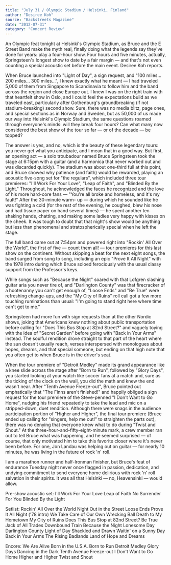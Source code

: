 ```yaml
---
title: "July 31 / Olympic Stadium / Helsinki, Finland"
author: "Desiree Koh"
source: "Backstreets Magazine"
date: "2012-07-31"
category: "Concert Review"
---
```


An Olympic feat tonight at Helsinki's Olympic Stadium, as Bruce and the E Street Band make the myth real, finally doing what the legends say they've done for years: play a four-hour show. Four hours and five minutes, actually, Springsteen's longest show to date by a fair margin — and that's not even counting a special acoustic set before the main event. Desiree Koh reports.

When Bruce launched into "Light of Day", a sign request, and "100 miles... 200 miles... 300 miles...", I knew exactly what he meant — I had traveled 5,000 of them from Singapore to Scandinavia to follow him and the band across the region and close Europe out. I knew I was on the right train with that heartfelt show in Oslo, and I could feel the expectations build as we traveled east, particularly after Gothenburg's groundbreaking (if not stadium-breaking) second show. Sure, there was no media blitz, page ones, and special sections as in Norway and Sweden, but as 50,000 of us made our way into Helsinki's Olympic Stadium, the same questions roamed through everyone's minds: will they break four hours? Can what many now considered the best show of the tour so far — or of the decade — be topped?

The answer is yes, and no, which is the beauty of these legendary tours: you never get what you anticipate, and I mean that in a good way. But first, an opening act — a solo troubadour named Bruce Springsteen took the stage at 6:15pm with a guitar (and a harmonica that never worked out and was discarded quickly). The stadium was about one-third full at this point, and Bruce showed why patience (and faith) would be rewarded, playing an acoustic five-song set for "the regulars", which included three tour premieres: "I'll Work For Your Love", "Leap of Faith", and "Blinded By the Light." Throughout, he acknowledged the faces he recognized and the love of his more hard-core fans — "You're all broke and homeless, and it's my fault!" After the 30-minute warm- up — during which he sounded like he was fighting a cold (for the rest of the evening, he coughed, blew his nose and had tissue paper on hand several times) — he spent another ten shaking hands, chatting, and making some ladies very happy with kisses on the cheek. It was tough to doubt that that night's show would be anything but less than phenomenal and stratospherically special when he left the stage.

The full band came out at 7:54pm and powered right into "Rockin' All Over the World", the first of five — count them all! — tour premieres for this last show on the continent. Without skipping a beat for the next eight songs, the band surged from song to song, including an epic "Prove It All Night" with the 1978 intro during which Bruce soloed ferociously with the usual classy support from the Professor's keys.

While songs such as "Because the Night" soared with that Lofgren slashing guitar aria you never tire of, and "Darlington County" was that firecracker of a hootenanny you can't get enough of, "Loose Ends" and "Be True" were refreshing change-ups, and the "My City of Ruins" roll call got a few more touching ruminations than usual: "I'm going to stand right here where time can't get to me."

Springsteen had more fun with sign requests than at the other Nordic shows, joking that Americans knew nothing about public transportation before calling for "Does This Bus Stop at 82nd Street?" and vaguely toying with the idea of "Secret Garden" before going with "Back in Your Arms" instead. The soulful rendition drove straight to that part of the heart where the sun doesn't usually reach, verses interspersed with monologues about hopes, dreams, and that special someone, but ending on that high note that you often get to when Bruce is in the driver's seat.

When the tour premiere of "Detroit Medley" made its grand appearance like a knee slide across the stage after "Born to Run", followed by "Glory Days", you started looking at your watch like soccer fans at a match and, sure as the ticking of the clock on the wall, you did the math and knew the end wasn't near. After "Tenth Avenue Freeze-out", Bruce pointed out emphatically that "The Finns aren't finished!" and happily obliged a sign request for the tour premiere of the Steve-penned "I Don't Want to Go Home", nudging his friend repeatedly to take the lead and mic on a stripped-down, duet rendition. Although there were snags in the audience participation portion of "Higher and Higher", the final tour premiere (Bruce ended up calling for "singers, help me out!" to straighten the parts out), there was no denying that everyone knew what to do during "Twist and Shout." At the three-hour-and-fifty-eight-minute mark, a crew member ran out to tell Bruce what was happening, and he seemed surprised — of course, that only motivated him to take this favorite closer where it's never been before. For one, Jon Landau was helping out on guitar — for nearly 10 minutes, he was living in the future of rock 'n' roll.

I am a marathon runner and half-Ironman finisher, but Bruce's feat of endurance Tuesday night never once flagged in passion, dedication, and undying commitment to send everyone home delirious with rock 'n' roll salvation in their spirits. It was all that Helsinki — no, Heavensinki — would allow.

Pre-show acoustic set:
I'll Work For Your Love
Leap of Faith
No Surrender
For You
Blinded By the Light

Setlist:
Rockin' All Over the World
Night
Out in the Street
Loose Ends
Prove It All Night ('78 intro)
We Take Care of Our Own
Wrecking Ball
Death to My Hometown
My City of Ruins
Does This Bus Stop at 82nd Street?
Be True
Jack of All Trades
Downbound Train
Because the Night
Lonesome Day
Darlington County
Light of Day
Shackled and Drawn
Waitin' on a Sunny Day
Back in Your Arms
The Rising
Badlands
Land of Hope and Dreams

Encore:
We Are Alive
Born in the U.S.A.
Born to Run
Detroit Medley
Glory Days
Dancing in the Dark
Tenth Avenue Freeze-out
I Don't Want to Go Home
Higher and Higher
Twist and Shout
